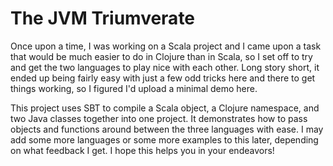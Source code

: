 
# The JVM Triumverate

Once upon a time, I was working on a Scala project and I came upon a task that would be much
easier to do in Clojure than in Scala, so I set off to try and get the two languages to play
nice with each other. Long story short, it ended up being fairly easy with just a few odd
tricks here and there to get things working, so I figured I'd upload a minimal demo here.

This project uses SBT to compile a Scala object, a Clojure namespace, and two Java classes
together into one project. It demonstrates how to pass objects and functions around between
the three languages with ease. I may add some more languages or some more examples to this
later, depending on what feedback I get. I hope this helps you in your endeavors!
